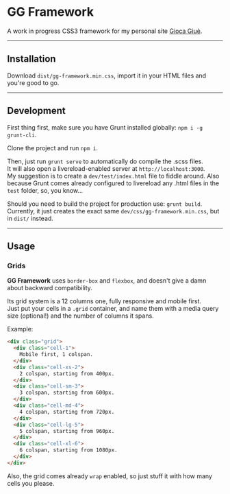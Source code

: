 # GG Framework

A work in progress CSS3 framework for my personal site [Gioca Giuè](http://giocagiue.it).

---

## Installation

Download `dist/gg-framework.min.css`, import it in your HTML files and you're good to go.

---

## Development

First thing first, make sure you have Grunt installed globally: `npm i -g grunt-cli`.

Clone the project and run `npm i`.

Then, just run `grunt serve` to automatically do compile the .scss files.<br>
It will also open a livereload-enabled server at `http://localhost:3000`.<br>
My suggestion is to create a `dev/test/index.html` file to fiddle around. Also because Grunt comes already configured to livereload any .html files in the `test` folder, so, you know...

Should you need to build the project for production use: `grunt build`.<br>
Currently, it just creates the exact same `dev/css/gg-framework.min.css`, but in `dist/` instead.

---

## Usage

### Grids

**GG Framework** uses `border-box` and `flexbox`, and doesn't give a damn about backward compatibility.

Its grid system is a 12 columns one, fully responsive and mobile first.<br>
Just put your cells in a `.grid` container, and name them with a media query size (optional!) and the number of columns it spans.

Example:

```html
<div class="grid">
  <div class="cell-1">
    Mobile first, 1 colspan.
  </div>
  <div class="cell-xs-2">
    2 colspan, starting from 400px.
  </div>
  <div class="cell-sm-3">
    3 colspan, starting from 600px.
  </div>
  <div class="cell-md-4">
    4 colspan, starting from 720px.
  </div>
  <div class="cell-lg-5">
    5 colspan, starting from 960px.
  </div>
  <div class="cell-xl-6">
    6 colspan, starting from 1080px.
  </div>
</div>
```

Also, the grid comes already `wrap` enabled, so just stuff it with how many cells you please.
